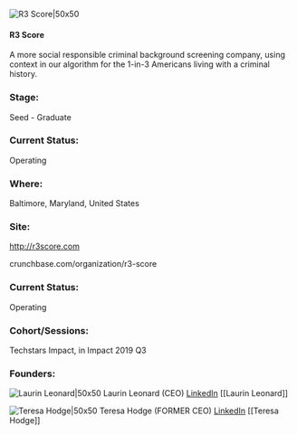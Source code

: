 

![R3 Score|50x50](https://apimg.techstars.com/connect/images/image_files/5d16807134a60d202d0000df/original/R3Score-Icon-RGB.jpg)

#### R3 Score
A more social responsible criminal background screening company, using context in our algorithm for the 1-in-3 Americans living with a criminal history.

### Stage: 
Seed - Graduate 

### Current Status: 
Operating

### Where:
Baltimore, Maryland, United States

### Site:
http://r3score.com



crunchbase.com/organization/r3-score

### Current Status: 
Operating

### Cohort/Sessions: 
Techstars Impact, in Impact 2019 Q3

### Founders: 

![Laurin Leonard|50x50](https://apimg.techstars.com/connect/images/image_files/5d23b63834a60d13b3000037/original/Laurin_HLeonard_square.jpg) Laurin Leonard (CEO) [LinkedIn](https://linkedin.com/in/laurinhleonard) [[Laurin Leonard]]

![Teresa Hodge|50x50](https://apimg.techstars.com/connect/images/image_files/5d167ee234a60d202d0000db/original/TeresaHodge2019_.jpg) Teresa Hodge (FORMER CEO) [LinkedIn](https://linkedin.com/in/teresayhodge) [[Teresa Hodge]]


